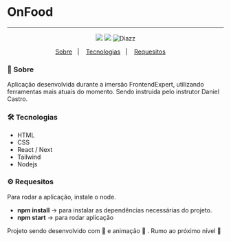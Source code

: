 # OnFood

***

 <p align="center">  
      <a>
          <img src="https://img.shields.io/github/repo-size/wevdiaz/on-food-frontexpert?color=%235f27cd">         
      </a>           
      <a>
          <img src="https://img.shields.io/github/languages/count/wevdiaz/on-food-frontexpert?color=%235f27cd">         
      </a>      
      <a>          
          <img alt="Diazz" src="https://img.shields.io/badge/made%20by-Diazz-on?color=%235f27cd"> 
      </a>      
  </p> 

<p align="center">
    <a href="#speech_balloon-sobre">Sobre</a>&nbsp;&nbsp;&nbsp;|&nbsp;&nbsp;&nbsp;
    <a href="#hammer_and_wrench-tecnologias">Tecnologias</a>&nbsp;&nbsp;&nbsp;|&nbsp;&nbsp;&nbsp;
    <a href="#gear-requesitos">Requesitos</a>&nbsp;&nbsp;&nbsp;&nbsp;&nbsp;&nbsp;    
</p>

### :speech_balloon: Sobre
 Aplicação desenvolvida durante a imersão FrontendExpert, utilizando ferramentas mais atuais do momento. Sendo instruida pelo instrutor Daniel Castro.
 
 ### :hammer_and_wrench: Tecnologias
 
 * HTML
 * CSS
 * React / Next
 * Tailwind
 * Nodejs


### :gear: Requesitos

Para rodar a aplicação, instale o node.

* **npm install** -> para instalar as dependências necessárias do projeto.
* **npm start** -> para rodar aplicação


Projeto sendo desenvolvido com :blue_heart: e animação  :star_struck: . Rumo ao próximo nível :rocket:
